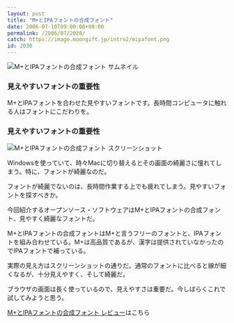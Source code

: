 ```yaml
---
layout: post
title: "M+とIPAフォントの合成フォント"
date: 2006-07-10T09:00:00+09:00
permalink: /2006/07/2028/
catch: https://image.moongift.jp/intro2/mipafont.png
id: 2030
---
```

 ![M+とIPAフォントの合成フォント サムネイル](https://image.moongift.jp/intro2/mipafont.t.png "M+とIPAフォントの合成フォント サムネイル")
  

### 見えやすいフォントの重要性
  
M+とIPAフォントを合わせた見やすいフォントです。長時間コンピュータに触れる人はフォントにこだわりを。  
<!--more-->  

### 見えやすいフォントの重要性
  

![M+とIPAフォントの合成フォント スクリーンショット](https://image.moongift.jp/intro2/mipafont.png "M+とIPAフォントの合成フォント スクリーンショット")

  

Windowsを使っていて、時々Macに切り替えるとその画面の綺麗さに憧れてしまう。特に、フォントが綺麗なのだ。

  

フォントが綺麗でないのは、長時間作業する上でも疲れてしまう。見やすいフォントを探すべきか。

  

今回紹介するオープンソース・ソフトウェアはM+とIPAフォントの合成フォント、見やすく綺麗なフォントだ。

  

M+とIPAフォントの合成フォントはM+と言うフリーのフォントと、IPAフォントを組み合わせている。M+は高品質であるが、漢字は提供されていなかったのでIPAフォントで補っている。

  

実際の見え方はスクリーンショットの通りだ。通常のフォントに比べると線が細くなるが、十分見えやすく、そして綺麗だ。

  

ブラウザの画面は長く使っているので、見えやすさは重要だ。今しばらくこれで試してみようと思う。

  

[M+とIPAフォントの合成フォント レビュー](http://oss.moongift.jp/review/i-2029.html)はこちら

